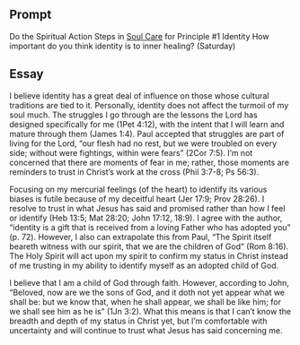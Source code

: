 ---
---

## Prompt

Do the Spiritual Action Steps in [Soul Care] for Principle #1 Identity How important do you think identity is to inner healing? (Saturday)

[Soul Care]: https://read.amazon.com/?asin=B01G4TEB2I

## Essay

I believe identity has a great deal of influence on those whose cultural traditions are tied to it. Personally, identity does not affect the turmoil of my soul much. The struggles I go through are the lessons the Lord has designed specifically for me (1Pet 4:12), with the intent that I will learn and mature through them (James 1:4). Paul accepted that struggles are part of living for the Lord, “our flesh had no rest, but we were troubled on every side; without were fightings, within were fears” (2Cor 7:5). I’m not concerned that there are moments of fear in me; rather, those moments are reminders to trust in Christ’s work at the cross (Phil 3:7-8; Ps 56:3).

Focusing on my mercurial feelings (of the heart) to identify its various biases is futile because of my deceitful heart (Jer 17:9; Prov 28:26). I resolve to trust in what Jesus has said and promised rather than how I feel or identify (Heb 13:5; Mat 28:20; John 17:12, 18:9). I agree with the author, “identity is a gift that is received from a loving Father who has adopted you” (p. 72). However, I also can extrapolate this from Paul, “The Spirit itself beareth witness with our spirit, that we are the children of God” (Rom 8:16). The Holy Spirit will act upon my spirit to confirm my status in Christ instead of me trusting in my ability to identify myself as an adopted child of God.

I believe that I am a child of God through faith. However, according to John, “Beloved, now are we the sons of God, and it doth not yet appear what we shall be: but we know that, when he shall appear, we shall be like him; for we shall see him as he is” (1Jn 3:2). What this means is that I can’t know the breadth and depth of my status in Christ yet, but I’m comfortable with uncertainty and will continue to trust what Jesus has said concerning me.
